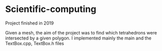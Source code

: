 # Scientific-computing
Project finished in 2019
 
Given a mesh, the aim of the project was to find which tetrahedrons were intersected by a given polygon. I implemented mainly the main and the TextBox.cpp, TextBox.h files
